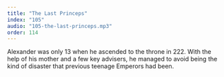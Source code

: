 ```yaml
---
title: "The Last Princeps"
index: "105"
audio: "105-the-last-princeps.mp3"
order: 114
---
```


Alexander was only 13 when he ascended to the throne in 222\. With the help of his mother and a few key advisers, he managed to avoid being the kind of disaster that previous teenage Emperors had been.
